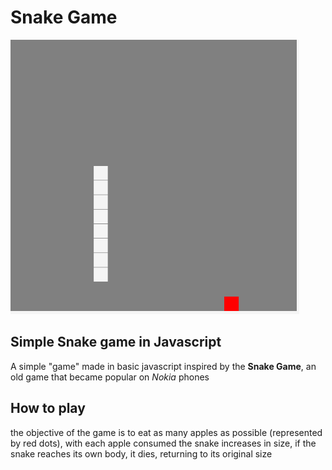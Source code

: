 # Snake Game
![](/src/github-files/playing.gif)

## Simple Snake game in Javascript
A simple "game" made in basic javascript inspired by the **Snake Game**, an old game that became popular on *Nokia* phones


## How to play
the objective of the game is to eat as many apples as possible (represented by red dots), with each apple consumed the snake increases in size, if the snake reaches its own body, it dies, returning to its original size
